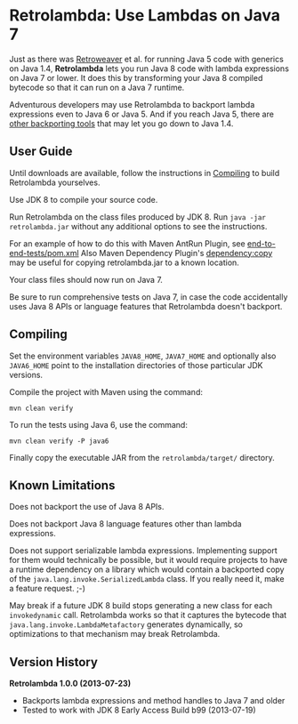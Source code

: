 
Retrolambda: Use Lambdas on Java 7
==================================

Just as there was [Retroweaver](http://retroweaver.sourceforge.net/) et al.
for running Java 5 code with generics on Java 1.4, **Retrolambda** lets you
run Java 8 code with lambda expressions on Java 7 or lower. It does this by
transforming your Java 8 compiled bytecode so that it can run on a Java 7
runtime.

Adventurous developers may use Retrolambda to backport lambda expressions
even to Java 6 or Java 5. And if you reach Java 5, there are [other
backporting tools](http://en.wikipedia.org/wiki/Java_backporting_tools)
that may let you go down to Java 1.4.


User Guide
----------

Until downloads are available, follow the instructions in
[Compiling](#compiling) to build Retrolambda yourselves.

Use JDK 8 to compile your source code.

Run Retrolambda on the class files produced by JDK 8. Run `java -jar
retrolambda.jar` without any additional options to see the instructions.

For an example of how to do this with Maven AntRun Plugin, see [end-to-end-tests/pom.xml](https://github.com/orfjackal/retrolambda/blob/master/end-to-end-tests/pom.xml)
Also Maven Dependency Plugin's [dependency:copy](http://maven.apache.org/plugins/maven-dependency-plugin/copy-mojo.html)
may be useful for copying retrolambda.jar to a known location.

Your class files should now run on Java 7.

Be sure to run comprehensive tests on Java 7, in case the code accidentally
uses Java 8 APIs or language features that Retrolambda doesn't backport.


Compiling
---------

Set the environment variables `JAVA8_HOME`, `JAVA7_HOME` and optionally
also `JAVA6_HOME` point to the installation directories of those particular
JDK versions.

Compile the project with Maven using the command:

    mvn clean verify

To run the tests using Java 6, use the command:

    mvn clean verify -P java6

Finally copy the executable JAR from the `retrolambda/target/` directory.


Known Limitations
-----------------

Does not backport the use of Java 8 APIs.

Does not backport Java 8 language features other than lambda expressions.

Does not support serializable lambda expressions. Implementing support for
them would technically be possible, but it would require projects to have a
runtime dependency on a library which would contain a backported copy of
the `java.lang.invoke.SerializedLambda` class. If you really need it, make
a feature request. ;-)

May break if a future JDK 8 build stops generating a new class for each
`invokedynamic` call. Retrolambda works so that it captures the bytecode
that `java.lang.invoke.LambdaMetafactory` generates dynamically, so
optimizations to that mechanism may break Retrolambda.


Version History
---------------

**Retrolambda 1.0.0 (2013-07-23)**

- Backports lambda expressions and method handles to Java 7 and older
- Tested to work with JDK 8 Early Access Build b99 (2013-07-19)
